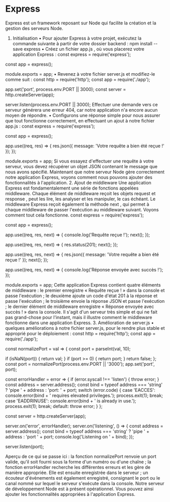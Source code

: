 # Express

Express est un framework reposant sur Node qui facilite la création et la gestion des serveurs Node.

1. Initialisation
   • Pour ajouter Express à votre projet, exécutez la commande suivante à partir de votre dossier backend : npm install --save express
   • Créez un fichier app.js , où vous placerez votre application Express :
   const express = require('express');

const app = express();

module.exports = app;
• Revenez à votre fichier server.js et modifiez-le comme suit :
const http = require('http');
const app = require('./app');

app.set('port', process.env.PORT || 3000);
const server = http.createServer(app);

server.listen(process.env.PORT || 3000);
Effectuer une demande vers ce serveur générera une erreur 404, car notre application n'a encore aucun moyen de répondre.
• Configurons une réponse simple pour nous assurer que tout fonctionne correctement, en effectuant un ajout à notre fichier app.js :
const express = require('express');

const app = express();

app.use((req, res) => {
res.json({ message: 'Votre requête a bien été reçue !' });
});

module.exports = app;
Si vous essayez d'effectuer une requête à votre serveur, vous devez récupérer un objet JSON contenant le message que nous avons spécifié.
Maintenant que notre serveur Node gère correctement notre application Express, voyons comment nous pouvons ajouter des fonctionnalités à l'application. 2. Ajout de middleware
Une application Express est fondamentalement une série de fonctions appelées middleware. Chaque élément de middleware reçoit les objets request et response , peut les lire, les analyser et les manipuler, le cas échéant. Le middleware Express reçoit également la méthode next , qui permet à chaque middleware de passer l'exécution au middleware suivant. Voyons comment tout cela fonctionne.
const express = require('express');

const app = express();

app.use((req, res, next) => {
console.log('Requête reçue !');
next();
});

app.use((req, res, next) => {
res.status(201);
next();
});

app.use((req, res, next) => {
res.json({ message: 'Votre requête a bien été reçue !' });
next();
});

app.use((req, res, next) => {
console.log('Réponse envoyée avec succès !');
});

module.exports = app;
Cette application Express contient quatre éléments de middleware :
le premier enregistre « Requête reçue ! » dans la console et passe l'exécution ;
le deuxième ajoute un code d'état 201 à la réponse et passe l'exécution ;
le troisième envoie la réponse JSON et passe l'exécution ;
le dernier élément de middleware enregistre « Réponse envoyée avec succès ! » dans la console.
Il s'agit d'un serveur très simple et qui ne fait pas grand-chose pour l'instant, mais il illustre comment le middleware fonctionne dans une application Express. 3. Amélioration de server.js
• quelques améliorations à notre fichier server.js, pour le rendre plus stable et approprié pour le déploiement :
const http = require('http');
const app = require('./app');

const normalizePort = val => {
const port = parseInt(val, 10);

if (isNaN(port)) {
return val;
}
if (port >= 0) {
return port;
}
return false;
};
const port = normalizePort(process.env.PORT || '3000');
app.set('port', port);

const errorHandler = error => {
if (error.syscall !== 'listen') {
throw error;
}
const address = server.address();
const bind = typeof address === 'string' ? 'pipe ' + address : 'port: ' + port;
switch (error.code) {
case 'EACCES':
console.error(bind + ' requires elevated privileges.');
process.exit(1);
break;
case 'EADDRINUSE':
console.error(bind + ' is already in use.');
process.exit(1);
break;
default:
throw error;
}
};

const server = http.createServer(app);

server.on('error', errorHandler);
server.on('listening', () => {
const address = server.address();
const bind = typeof address === 'string' ? 'pipe ' + address : 'port ' + port;
console.log('Listening on ' + bind);
});

server.listen(port);

Aperçu de ce qui se passe ici :
la fonction normalizePort renvoie un port valide, qu'il soit fourni sous la forme d'un numéro ou d'une chaîne ;
la fonction errorHandler recherche les différentes erreurs et les gère de manière appropriée. Elle est ensuite enregistrée dans le serveur ;
un écouteur d'évènements est également enregistré, consignant le port ou le canal nommé sur lequel le serveur s'exécute dans la console.
Notre serveur de développement Node est à présent opérationnel. Vous pouvez ainsi ajouter les fonctionnalités appropriées à l'application Express.
